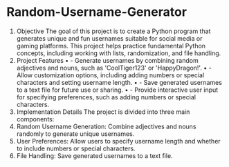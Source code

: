 # Random-Username-Generator
1. Objective 
The goal of this project is to create a Python program that generates unique and fun 
usernames suitable for social media or gaming platforms. This project helps practice 
fundamental Python concepts, including working with lists, randomization, and file 
handling. 
2. Project Features 
• - Generate usernames by combining random adjectives and nouns, such as 
'CoolTiger123' or 'HappyDragon!'. 
• - Allow customization options, including adding numbers or special characters and 
setting username length. 
• - Save generated usernames to a text file for future use or sharing. 
• - Provide interactive user input for specifying preferences, such as adding numbers or 
special characters. 
3. Implementation Details 
The project is divided into three main components: 
1. Random Username Generation: Combine adjectives and nouns randomly to generate 
unique usernames. 
2. User Preferences: Allow users to specify username length and whether to include 
numbers or special characters. 
3. File Handling: Save generated usernames to a text file.
